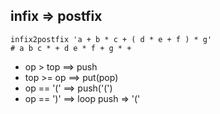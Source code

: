 infix => postfix
---
```shell
infix2postfix 'a + b * c + ( d * e + f ) * g'
# a b c * + d e * f + g * +
```

- op > top   ==>  push
- top >= op  ==>  put(pop)
- op == '('  ==>  push('(')
- op == ')'  ==>  loop push => '('
